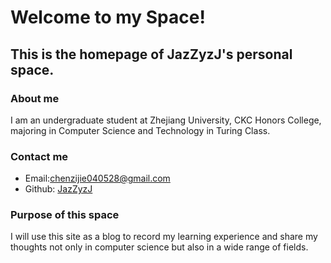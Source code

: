 # Welcome to my Space!

## This is the homepage of **JazZyzJ's** personal space.

### About me
I am an undergraduate student at Zhejiang University, CKC Honors College, majoring in Computer Science and Technology in Turing Class.

### Contact me
- Email:chenzijie040528@gmail.com
- Github: [JazZyzJ](https://github.com/JazZyzJ/)
  
### Purpose of this space
I will use this site as a blog to record my learning experience and share my thoughts not only in computer science but also in a wide range of fields.  


